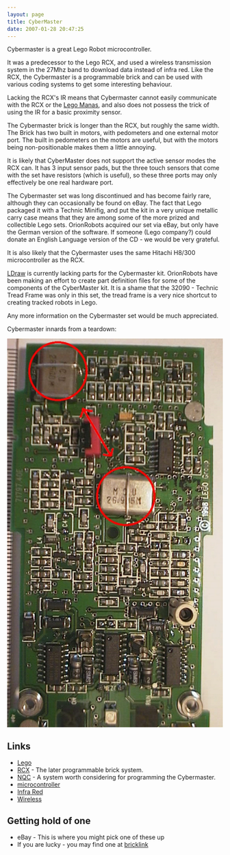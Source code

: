 ```yaml
---
layout: page
title: CyberMaster
date: 2007-01-28 20:47:25
---
```

Cybermaster is a great Lego Robot microcontroller.

It was a predecessor to the Lego RCX, and used a wireless transmission system in the 27Mhz band to download data instead of infra red. Like the RCX, the Cybermaster is a programmable brick and can be used with various coding systems to get some interesting behaviour.

Lacking the RCX's IR means that Cybermaster cannot easily communicate with the RCX or the <a class="wiki" href="/wiki/lego_manas.html" title="Remote control Lego robot-like kits">Lego Manas</a>, and also does not possess the trick of using the IR for a basic proximity sensor.

The Cybermaster brick is longer than the RCX, but roughly the same width. The Brick has two built in motors, with pedometers and one external motor port. The built in pedometers on the motors are useful, but with the motors being non-positionable makes them a little annoying.

It is likely that CyberMaster does not support the active sensor modes the RCX can. It has 3 input sensor pads, but the three touch sensors that come with the set have resistors (which is useful), so these three ports may only effectively be one real hardware port.

The Cybermaster set was long discontinued and has become fairly rare, although they can occasionally be found on eBay. The fact that Lego packaged it with a Technic Minifig, and put the kit in a very unique metallic carry case means that they are among some of the more prized and collectible Lego sets. OrionRobots acquired our set via eBay, but only have the German version of the software. If someone (Lego company?) could donate an English Language version of the CD - we would be very grateful.

It is also likely that the Cybermaster uses the same Hitachi H8/300 microcontroller as the RCX.

<a class="wiki" href="/wiki/ldraw_system" title="The LDraw Lego CAD System">LDraw</a> is currently lacking parts for the Cybermaster kit. OrionRobots have been making an effort to create part definition files for some of the components of the CyberMaster kit. It is a shame that the 32090 - Technic Tread Frame was only in this set, the tread frame is a very nice shortcut to creating tracked robots in Lego.

Any more information on the Cybermaster set would be much appreciated.

Cybermaster innards from a teardown:

<img class="img-responsive" src="/galleries/gallery-1-common-images/30-cybermaster-innards.jpg" />

## Links

* <a class="wiki" href="/wiki/lego.html" title="The best known construction toy">Lego</a>
* <a class="wiki" href="/wiki/rcx.html" title="The Lego Robot Command Explorer">RCX</a> - The later programmable brick system.
* <a class="wiki" href="/wiki/nqc.html" title="Not Quite C - A Lego PBrick Programming Language">NQC</a> - A system worth considering for programming the Cybermaster.
* <a href="/wiki/microcontroller.html" title="A programmable digital controller (or ">microcontroller</a>
* <a class="wiki" href="/wiki/infra_red.html" title="A type of EM radiation commonly used for digital communications">Infra Red</a>
* <a class="wiki" href="/wiki/wireless.html" title="Wireless">Wireless</a>

## Getting hold of one

* eBay - This is where you might pick one of these up
* If you are lucky - you may find one at <a class="wiki" href="/wiki/bricklink.html" title="Lego Trading Commnity">bricklink</a>

